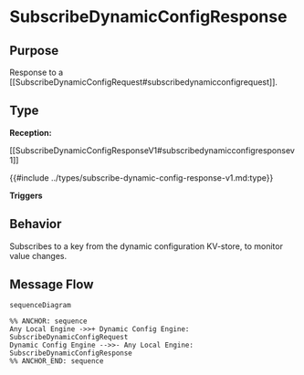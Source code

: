 <div class="message">

# SubscribeDynamicConfigResponse

## Purpose

<!-- --8<-- [start:purpose] -->
Response to a [[SubscribeDynamicConfigRequest#subscribedynamicconfigrequest]].
<!-- --8<-- [end:purpose] -->

## Type

<!-- --8<-- [start:type] -->
**Reception:**

[[SubscribeDynamicConfigResponseV1#subscribedynamicconfigresponsev1]]

{{#include ../types/subscribe-dynamic-config-response-v1.md:type}}

**Triggers**



<!-- --8<-- [end:type] -->

## Behavior

<!-- --8<-- [start:behavior] -->
Subscribes to a key from the dynamic configuration KV-store, to monitor value changes.
<!-- --8<-- [end:behavior] -->


## Message Flow

<!-- --8<-- [start:messages] -->
```mermaid
sequenceDiagram

%% ANCHOR: sequence
Any Local Engine ->>+ Dynamic Config Engine: SubscribeDynamicConfigRequest
Dynamic Config Engine -->>- Any Local Engine: SubscribeDynamicConfigResponse
%% ANCHOR_END: sequence
```

<!-- --8<-- [end:messages] -->

</div>